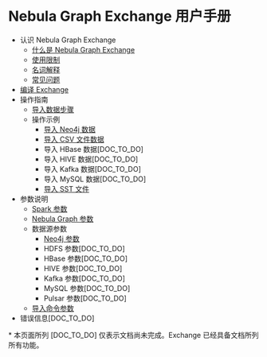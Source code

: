 # Nebula Graph Exchange 用户手册

- 认识 Nebula Graph Exchange
  - [什么是 Nebula Graph Exchange](about-exchange/ex-ug-what-is-exchange.md)
  - [使用限制](about-exchange/ex-ug-limitations.md)
  - [名词解释](about-exchange/ex-ug-terms.md)
  - [常见问题](about-exchange/ex-ug-faq.md)
- [编译 Exchange](ex-ug-compile.md)
- 操作指南
  - [导入数据步骤](use-exchange/ex-ug-import-steps.md)
  - 操作示例
    - [导入 Neo4j 数据](use-exchange/ex-ug-import-from-neo4j.md)
    - [导入 CSV 文件数据](use-exchange/ex-ug-import-from-csv.md)
    - 导入 HBase 数据[DOC_TO_DO]
    - 导入 HIVE 数据[DOC_TO_DO]
    - 导入 Kafka 数据[DOC_TO_DO]
    - 导入 MySQL 数据[DOC_TO_DO]
    - [导入 SST 文件](use-exchange/ex-ug-import-sst.md)
- 参数说明
  - [Spark 参数](parameter-reference/ex-ug-paras-spark.md)
  - [Nebula Graph 参数](parameter-reference/ex-ug-paras-nebulagraph.md)
  - 数据源参数
    - [Neo4j 参数](parameter-reference/ex-ug-paras-neo4j.md)
    - HDFS 参数[DOC_TO_DO]
    - HBase 参数[DOC_TO_DO]
    - HIVE 参数[DOC_TO_DO]
    - Kafka 参数[DOC_TO_DO]
    - MySQL 参数[DOC_TO_DO]
    - Pulsar 参数[DOC_TO_DO]
  - [导入命令参数](parameter-reference/ex-ug-para-import-command.md)
- 错误信息[DOC_TO_DO]

\* 本页面所列 [DOC_TO_DO] 仅表示文档尚未完成。Exchange 已经具备文档所列所有功能。
